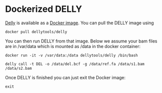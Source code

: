 Dockerized DELLY
================

[Delly](https://github.com/dellytools/delly) is available as a [Docker image](https://registry.hub.docker.com/u/dellytools/delly/). You can pull the DELLY image using

`docker pull dellytools/delly`

You can then run DELLY from that image. Below we assume your bam files are in /var/data which is mounted as /data in the docker container:

`docker run -it -v /var/data:/data dellytools/delly /bin/bash`

`delly call -t DEL -o /data/del.bcf -g /data/ref.fa /data/s1.bam /data/s2.bam`

Once DELLY is finished you can just exit the Docker image:

`exit`
